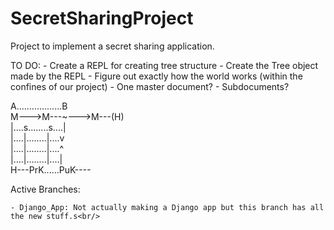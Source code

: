 # SecretSharingProject
Project to implement a secret sharing application.<br/>

TO DO:
	- Create a REPL for creating tree structure
	- Create the Tree object made by the REPL
	- Figure out exactly how the world works (within the confines of our project)
	  - One master document?
	  - Subdocuments?

A..................B<br/>
M--->M---~--->M---(H)<br/>
|....s........s....|<br/>
|....|........|....v<br/>
|....|........|....^<br/>
|....|........|....|<br/>
H---PrK......PuK----<br/>

Active Branches:<br/>

	- Django_App: Not actually making a Django app but this branch has all the new stuff.s<br/>
